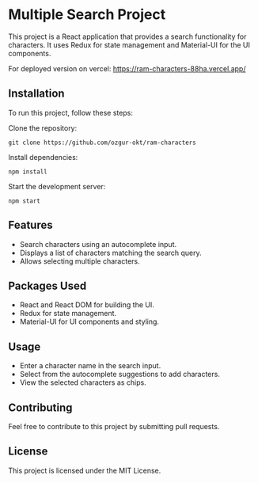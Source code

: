 # Multiple Search Project
This project is a React application that provides a search functionality for characters. It uses Redux for state management and Material-UI for the UI components.

For deployed version on vercel: https://ram-characters-88ha.vercel.app/

## Installation

To run this project, follow these steps:

Clone the repository:

`git clone https://github.com/ozgur-okt/ram-characters`

Install dependencies:

`npm install`

Start the development server:

`npm start`

## Features
* Search characters using an autocomplete input.
* Displays a list of characters matching the search query.
* Allows selecting multiple characters.

## Packages Used
* React and React DOM for building the UI.
* Redux for state management.
* Material-UI for UI components and styling.

## Usage
* Enter a character name in the search input.
* Select from the autocomplete suggestions to add characters.
* View the selected characters as chips.

## Contributing
Feel free to contribute to this project by submitting pull requests.

## License
This project is licensed under the MIT License.
